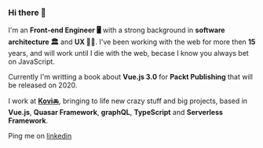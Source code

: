 ### Hi there 👋

<!--
**bloodf/bloodf** is a ✨ _special_ ✨ repository because its `README.md` (this file) appears on your GitHub profile.

Here are some ideas to get you started:

- 🔭 I’m currently working on ...
- 🌱 I’m currently learning ...
- 👯 I’m looking to collaborate on ...
- 🤔 I’m looking for help with ...
- 💬 Ask me about ...
- 📫 How to reach me: ...
- 😄 Pronouns: ...
- ⚡ Fun fact: ...
-->
I'm an **Front-end Engineer 🖥** with a strong background in **software architecture 🏛** and **UX 👨‍🎨**. I've been working with the web for more then **15** years, and will work until I die with the web, becase I know you always bet on JavaScript. 

Currently I'm writting a book about **Vue.js 3.0** for **Packt Publishing** that will be released on 2020.

I work at [**Kovi**🚘](https://www.kovi.com.br/), bringing to life new crazy stuff and big projects, based in **Vue.js**, **Quasar Framework**, **graphQL**, **TypeScript** and **Serverless Framework**. 

Ping me on [linkedin](https://www.linkedin.com/in/heitorramon/)
